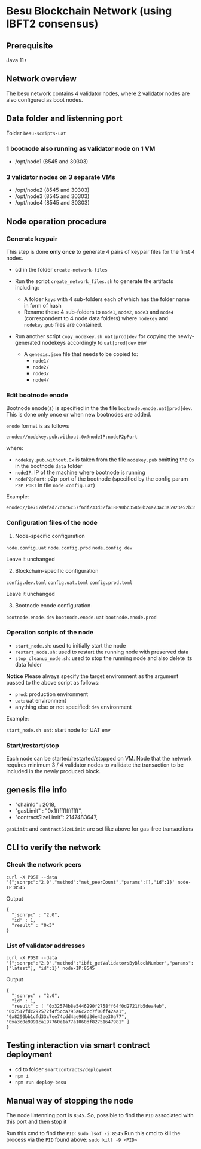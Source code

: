# Besu Blockchain Network (using IBFT2 consensus)

## Prerequisite

Java 11+

## Network overview

The besu network contains 4 validator nodes, where 2 validator nodes are also configured as boot nodes.

## Data folder and listenning port

Folder `besu-scripts-uat`

### 1 bootnode also running as validator node on 1 VM

- /opt/node1 (8545 and 30303)

### 3 validator nodes on 3 separate VMs

- /opt/node2 (8545 and 30303)
- /opt/node3 (8545 and 30303)
- /opt/node4 (8545 and 30303)

## Node operation procedure

### Generate keypair

This step is done **only once** to generate 4 pairs of keypair files for the first 4 nodes.

  - cd in the folder `create-network-files`
  - Run the script `create_network_files.sh` to generate the artifacts including:
    - A folder `keys` with 4 sub-folders each of which has the folder name in form of hash
    - Rename these 4 sub-folders to `node1`, `node2`, `node3` and `node4` (correspondent to 4 node data folders) where `nodekey` and `nodekey.pub` files are contained.
  - Run another script `copy_nodekey.sh uat|prod|dev` for copying the newly-generated nodekeys accordingly to `uat|prod|dev` env

    - A `genesis.json` file that needs to be copied to:
        - `node1/`
        - `node2/`
        - `node3/`
        - `node4/`

### Edit bootnode enode

Bootnode enode(s) is specified in the the file `bootnode.enode.uat|prod|dev`.
This is done only once or when new bootnodes are added.

`enode` format is as follows

```
enode://nodekey.pub.without.0x@nodeIP:nodeP2pPort
```

where:
  - `nodekey.pub.without.0x` is taken from the file `nodekey.pub` omitting the `0x` in the bootnode `data` folder
  - `nodeIP`: IP of the machine where bootnode is running
  - `nodeP2pPort`: p2p-port of the bootnode (specified by the config param `P2P_PORT` in file `node.config.uat`)

Example:

```
enode://be767d9fad77d1c6c57f6df233d32fa18890bc358b0b24a73ac3a5923e52b3f89ad11d9de692a7142bd0b2acc33628f5ca9f40916f24d37c4c5e61fe45f54411@172.31.39.78:30303
```

### Configuration files of the node

1. Node-specific configuration

`node.config.uat`
`node.config.prod`
`node.config.dev`

Leave it unchanged

2. Blockchain-specific configuration

`config.dev.toml`
`config.uat.toml`
`config.prod.toml`

Leave it unchanged

3. Bootnode enode configuration

`bootnode.enode.dev`
`bootnode.enode.uat`
`bootnode.enode.prod`

### Operation scripts of the node

  -  `start_node.sh`: used to initially start the node
  -  `restart_node.sh`: used to restart the running node with preserved data
  -  `stop_cleanup_node.sh`: used to stop the running node and also delete its data folder

**Notice**
Please always specify the target environment as the argument passed to the above script as follows:
  - `prod`: production environment
  - `uat`: uat environment
  - anything else or not specified: `dev` environment

Example:

`start_node.sh uat`: start node for UAT env

### Start/restart/stop

Each node can be started/restarted/stopped on VM. Node that the network requires minimum 3 / 4 validator nodes to valiidate the transaction to be included in the newly produced block.

## genesis file info 

  - "chainId" : 2018,
  - "gasLimit" : "0x1fffffffffffff",
  - "contractSizeLimit": 2147483647,

`gasLimit` and `contractSizeLimit` are set like above for gas-free transactions

## CLI to verify the network

### Check the network peers

`curl -X POST --data '{"jsonrpc":"2.0","method":"net_peerCount","params":[],"id":1}' node-IP:8545`

Output

```
{
  "jsonrpc" : "2.0",
  "id" : 1,
  "result" : "0x3"
}
```

### List of validator addresses

`curl -X POST --data '{"jsonrpc":"2.0","method":"ibft_getValidatorsByBlockNumber","params":["latest"], "id":1}' node-IP:8545`

Output

```
{
  "jsonrpc" : "2.0",
  "id" : 1,
  "result" : [ "0x32574b8e5446290f2758ff64f0d2721fb5dea4eb", "0x7517fdc292572f4f5cca795a6c2cc7f00ff42aa1", "0x8290bb1cfd33c7ee74cdd4ae966d36e42ee30a77", "0xa3c0e9991ca197760e1a77a1060df82751647981" ]
}
```

## Testing interaction via smart contract deployment

- cd to folder `smartcontracts/deployment`
- `npm i`
- `npm run deploy-besu`

## Manual way of stopping the node

The node listenning port is `8545`. 
So, possible to find the `PID` associated with this port and then stop it

Run this cmd to find the `PID`: `sudo lsof -i:8545`
Run this cmd to kill the process via the `PID` found above: `sudo kill -9 <PID>`
